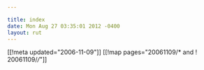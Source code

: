 ```yaml
---

title: index
date: Mon Aug 27 03:35:01 2012 -0400
layout: rut
---
```


[[!meta updated="2006-11-09"]]
[[!map pages="20061109/* and ! 20061109/*/*"]]
